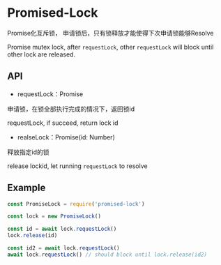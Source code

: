 # Promised-Lock

Promise化互斥锁， 申请锁后，只有锁释放才能使得下次申请锁能够Resolve

Promise mutex lock, after `requestLock`, other `requestLock` will block until other lock are released.

## API

- requestLock：Promise

申请锁，在锁全部执行完成的情况下，返回锁id

requestLock, if succeed, return lock id


- realseLock：Promise(id: Number)

释放指定id的锁

release lockid, let running `requestLock` to resolve

## Example

```js
const PromiseLock = require('promised-lock')

const lock = new PromiseLock()

const id = await lock.requestLock()
lock.release(id)

const id2 = await lock.requestLock()
await lock.requestLock() // should block until lock.release(id2)
```
